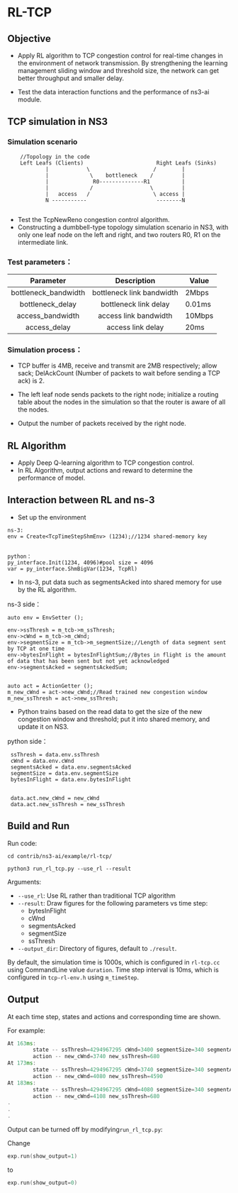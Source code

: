 # RL-TCP

## Objective

- Apply RL algorithm to TCP congestion control for real-time changes in the environment of network transmission. By strengthening the learning management sliding window and threshold size, the network can get better throughput and smaller delay.

- Test the data interaction functions and the performance of ns3-ai module.

## TCP simulation in NS3


### Simulation scenario

```
    //Topology in the code
    Left Leafs (Clients)                       Right Leafs (Sinks)
            |            \                    /        |
            |             \    bottleneck    /         |
            |              R0--------------R1          |
            |             /                  \         |
            |   access   /                    \ access |
            N -----------                      --------N
            
```

- Test the TcpNewReno congestion control algorithm.
- Constructing a dumbbell-type topology simulation scenario in NS3, with only one leaf node on the left and right, and two routers R0, R1 on the intermediate link.

### Test parameters：

|      Parameter       |        Description        | Value  |
| :------------------: | :-----------------------: | ------ |
| bottleneck_bandwidth | bottleneck link bandwidth | 2Mbps  |
|   bottleneck_delay   |  bottleneck link  delay   | 0.01ms |
|   access_bandwidth   |   access link bandwidth   | 10Mbps |
|     access_delay     |     access link delay     | 20ms   |

### Simulation process：

- TCP buffer is 4MB, receive and transmit are 2MB respectively; allow sack; DelAckCount (Number of packets to wait before sending a TCP ack) is 2.

- The left leaf node sends  packets to the right node; initialize a routing table about the nodes in the simulation so that the router is aware of all the nodes.

-  Output the number of packets received by the right node.





## RL Algorithm

* Apply Deep Q-learning algorithm to TCP congestion control.
* In RL Algorithm, output actions and reward to determine the performance of model.



## Interaction between RL and ns-3


- Set up the environment

```
ns-3:
env = Create<TcpTimeStepShmEnv> (1234);//1234 shared-memory key


python：
py_interface.Init(1234, 4096)#pool size = 4096
var = py_interface.ShmBigVar(1234, TcpRl)
```



- In ns-3, put data such as segmentsAcked into shared memory for use by the RL algorithm.

ns-3 side：

```
auto env = EnvSetter ();

env->ssThresh = m_tcb->m_ssThresh;
env->cWnd = m_tcb->m_cWnd;
env->segmentSize = m_tcb->m_segmentSize;//Length of data segment sent by TCP at one time
env->bytesInFlight = bytesInFlightSum;//Bytes in flight is the amount of data that has been sent but not yet acknowledged
env->segmentsAcked = segmentsAckedSum;


auto act = ActionGetter ();
m_new_cWnd = act->new_cWnd;//Read trained new congestion window
m_new_ssThresh = act->new_ssThresh;
```



- Python trains based on the read data to get the size of the new congestion window and threshold; put it into shared memory, and update it on NS3.

python side：

```
 ssThresh = data.env.ssThresh
 cWnd = data.env.cWnd
 segmentsAcked = data.env.segmentsAcked
 segmentSize = data.env.segmentSize
 bytesInFlight = data.env.bytesInFlight
 
 
 data.act.new_cWnd = new_cWnd
 data.act.new_ssThresh = new_ssThresh
```



## Build and Run

Run code:
```
cd contrib/ns3-ai/example/rl-tcp/

python3 run_rl_tcp.py --use_rl --result
```

Arguments:

- `--use_rl`: Use RL rather than traditional TCP algorithm
- `--result`: Draw figures for the following parameters vs time step:
  - bytesInFlight
  - cWnd
  - segmentsAcked
  - segmentSize
  - ssThresh
- `--output_dir`: Directory of figures, default to `./result`.

By default, the simulation time is 1000s, which is configured in `rl-tcp.cc` using CommandLine value `duration`. Time step
interval is 10ms, which is configured in `tcp-rl-env.h` using `m_timeStep`.

## Output

At each time step, states and actions and corresponding time are shown.

For example:
```c++
At 163ms:
        state -- ssThresh=4294967295 cWnd=3400 segmentSize=340 segmentAcked=1 bytesInFlightSum=3060
        action -- new_cWnd=3740 new_ssThresh=680
At 173ms:
        state -- ssThresh=4294967295 cWnd=3740 segmentSize=340 segmentAcked=6 bytesInFlightSum=9180
        action -- new_cWnd=4080 new_ssThresh=4590
At 183ms:
        state -- ssThresh=4294967295 cWnd=4080 segmentSize=340 segmentAcked=2 bytesInFlightSum=3060
        action -- new_cWnd=4108 new_ssThresh=680
.
.
.

```

Output can be turned off by modifying`run_rl_tcp.py`:

Change
```c++
exp.run(show_output=1)
```

to
```c++
exp.run(show_output=0)
```
